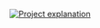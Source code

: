 [![Project explanation](https://img.youtube.com/vi/jn-_r1YYyXM/1.jpg)](https://youtu.be/jn-_r1YYyXM)
